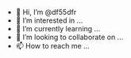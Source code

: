 - 👋 Hi, I’m @df55dfr
- 👀 I’m interested in ...
- 🌱 I’m currently learning ...
- 💞️ I’m looking to collaborate on ...
- 📫 How to reach me ...

<!---
df55dfr/df55dfr is a ✨ special ✨ repository because its `README.md` (this file) appears on your GitHub profile.
You can click the Preview link to take a look at your changes.
--->
